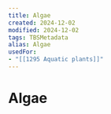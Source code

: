 ```yaml
---
title: Algae
created: 2024-12-02
modified: 2024-12-02
tags: TBSMetadata
alias: Algae
usedFor:
- "[[1295 Aquatic plants]]"
---
```

# Algae

